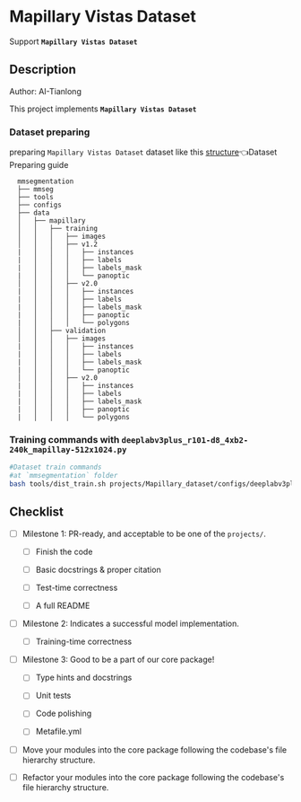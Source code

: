 # Mapillary Vistas Dataset

Support **`Mapillary Vistas Dataset`**

## Description

Author: AI-Tianlong

This project implements **`Mapillary Vistas Dataset`**

### Dataset preparing

preparing `Mapillary Vistas Dataset` dataset like this [structure](https://github.com/open-mmlab/mmsegmentation/blob/a74270e6f9554e108000a641b4a6746316d34e55/projects/Mapillary_dataset/docs/en/user_guides/2_dataset_prepare.md)👈Dataset Preparing guide

```none
  mmsegmentation
  ├── mmseg
  ├── tools
  ├── configs
  ├── data
  │   ├── mapillary
  │   │   ├── training
  │   │   │   ├── images
  │   │   │   ├── v1.2
  |   │   │   │   ├── instances
  |   │   │   │   ├── labels
  |   │   │   │   ├── labels_mask
  |   │   │   │   └── panoptic
  │   │   │   ├── v2.0
  |   │   │   │   ├── instances
  |   │   │   │   ├── labels
  |   │   │   │   ├── labels_mask
  |   │   │   │   ├── panoptic
  |   │   │   │   └── polygons
  │   │   ├── validation
  │   │   │   ├── images
  |   │   │   │   ├── instances
  |   │   │   │   ├── labels
  |   │   │   │   ├── labels_mask
  |   │   │   │   └── panoptic
  │   │   │   ├── v2.0
  |   │   │   │   ├── instances
  |   │   │   │   ├── labels
  |   │   │   │   ├── labels_mask
  |   │   │   │   ├── panoptic
  |   │   │   │   └── polygons
```

### Training commands with `deeplabv3plus_r101-d8_4xb2-240k_mapillay-512x1024.py`

```bash
#Dataset train commands
#at `mmsegmentation` folder
bash tools/dist_train.sh projects/Mapillary_dataset/configs/deeplabv3plus_r101-d8_4xb2-240k_mapillay-512x1024.py 4
```

## Checklist

- [ ] Milestone 1: PR-ready, and acceptable to be one of the `projects/`.

  - [ ] Finish the code

  - [ ] Basic docstrings & proper citation

  - [ ] Test-time correctness

  - [ ] A full README

- [ ] Milestone 2: Indicates a successful model implementation.

  - [ ] Training-time correctness

- [ ] Milestone 3: Good to be a part of our core package!

  - [ ] Type hints and docstrings

  - [ ] Unit tests

  - [ ] Code polishing

  - [ ] Metafile.yml

- [ ] Move your modules into the core package following the codebase's file hierarchy structure.

- [ ] Refactor your modules into the core package following the codebase's file hierarchy structure.
